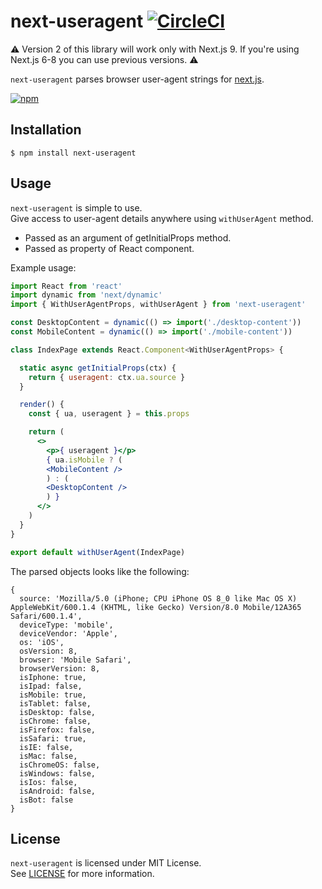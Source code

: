 # next-useragent [![CircleCI](https://circleci.com/gh/tokuda109/next-useragent.svg?style=svg)](https://circleci.com/gh/tokuda109/next-useragent)

:warning: Version 2 of this library will work only with Next.js 9. If you're using Next.js 6-8 you can use previous versions. :warning:

`next-useragent` parses browser user-agent strings for [next.js](https://nextjs.org/).

[![npm](https://nodei.co/npm/next-useragent.png?downloads=true&stars=true)](https://nodei.co/npm/next-useragent)

## Installation

```
$ npm install next-useragent
```

## Usage

`next-useragent` is simple to use.  
Give access to user-agent details anywhere using `withUserAgent` method.

* Passed as an argument of getInitialProps method.
* Passed as property of React component.

Example usage:

```jsx
import React from 'react'
import dynamic from 'next/dynamic'
import { WithUserAgentProps, withUserAgent } from 'next-useragent'

const DesktopContent = dynamic(() => import('./desktop-content'))
const MobileContent = dynamic(() => import('./mobile-content'))

class IndexPage extends React.Component<WithUserAgentProps> {

  static async getInitialProps(ctx) {
    return { useragent: ctx.ua.source }
  }

  render() {
    const { ua, useragent } = this.props

    return (
      <>
        <p>{ useragent }</p>
        { ua.isMobile ? (
        <MobileContent />
        ) : (
        <DesktopContent />
        ) }
      </>
    )
  }
}

export default withUserAgent(IndexPage)
```

The parsed objects looks like the following:

```
{
  source: 'Mozilla/5.0 (iPhone; CPU iPhone OS 8_0 like Mac OS X) AppleWebKit/600.1.4 (KHTML, like Gecko) Version/8.0 Mobile/12A365 Safari/600.1.4',
  deviceType: 'mobile',
  deviceVendor: 'Apple',
  os: 'iOS',
  osVersion: 8,
  browser: 'Mobile Safari',
  browserVersion: 8,
  isIphone: true,
  isIpad: false,
  isMobile: true,
  isTablet: false,
  isDesktop: false,
  isChrome: false,
  isFirefox: false,
  isSafari: true,
  isIE: false,
  isMac: false,
  isChromeOS: false,
  isWindows: false,
  isIos: false,
  isAndroid: false,
  isBot: false
}
```

## License

`next-useragent` is licensed under MIT License.  
See [LICENSE](https://github.com/tokuda109/next-useragent/blob/master/LICENSE) for more information.
